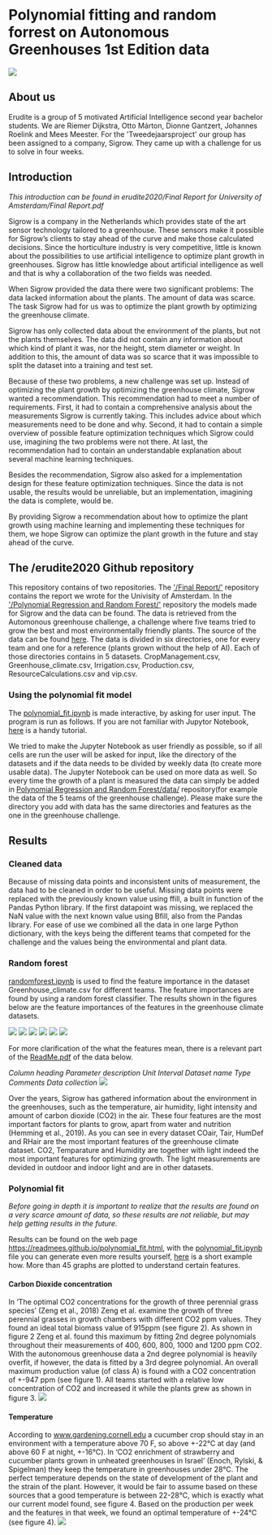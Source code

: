 # Polynomial fitting and random forrest on Autonomous Greenhouses 1st Edition data
![](https://imgur.com/3vLMjnG.gif)
## About us
Erudite is a group of 5 motivated Artificial Intelligence second year bachelor students. We are Riemer Dijkstra, Otto Márton, Dionne Gantzert, Johannes Roelink and Mees Meester. For the 'Tweedejaarsproject' our group has been assigned to a company, Sigrow. They came up with a challenge for us to solve in four weeks.

## Introduction
*This introduction can be found in erudite2020/Final Report for University of Amsterdam/Final Report.pdf*

Sigrow is a company in the Netherlands which provides state of the art sensor technology tailored to a greenhouse. These sensors make it possible for Sigrow’s clients to stay ahead of the curve and make those calculated decisions. Since the horticulture industry is very competitive, little is known about the possibilities to use artificial intelligence to optimize plant growth in greenhouses. Sigrow has little knowledge about artificial intelligence as well and that is why a collaboration of the two fields was needed.


When Sigrow provided the data there were two significant problems:
The data lacked information about the plants.
The amount of data was scarce. The task Sigrow had for us was to optimize the plant growth by optimizing the greenhouse climate.

Sigrow has only collected data about the environment of the plants, but not the plants themselves. The data did not contain any information about which kind of plant it was, nor the height, stem diameter or weight. In addition to this, the amount of data was so scarce that it was impossible to split the dataset into a training and test set.

Because of these two problems, a new challenge was set up. Instead of optimizing the plant growth by optimizing the greenhouse climate, Sigrow wanted a recommendation. This recommendation had to meet a number of requirements. First, it had to contain a comprehensive analysis about the measurements Sigrow is currently taking. This includes advice about which measurements need to be done and why. Second, it had to contain a simple overview of possible feature optimization techniques which Sigrow could use, imagining the two problems were not there. At last, the recommendation had to contain an understandable explanation about several machine learning techniques.

Besides the recommendation, Sigrow also asked for a implementation design for these feature optimization techniques. Since the data is not usable, the results would be unreliable, but an implementation, imagining the data is complete, would be.

By providing Sigrow a recommendation about how to optimize the plant growth using machine learning and implementing these techniques for them, we hope Sigrow can optimize the plant growth in the future and stay ahead of the curve.

## The /erudite2020 Github repository
This repository contains of two repositories. The ['/Final Report/'](<Final Report/>) repository contains the report we wrote for the Univisity of Amsterdam. In the ['/Polynomial Regression and Random Forest/'](<Polynomial Regression and Random Forest/>) repository the models made for Sigrow and the data can be found. The data is retrieved from the Automonous greenhouse challenge, a challenge where five teams tried to grow the best and most environmentally friendly plants. The source of the data can be found [here](https://data.4tu.nl/repository/uuid:e4987a7b-04dd-4c89-9b18-883aad30ba9a#DATA). The data is divided in six directories, one for every team and one for a reference (plants grown without the help of AI). Each of those directories contains in 5 datasets. CropManagement.csv, Greenhouse_climate.csv, Irrigation.csv, Production.csv, ResourceCalculations.csv and vip.csv. 
### Using the polynomial fit model
The [polynomial_fit.ipynb](<Polynomial Regression and Random Forest/polynomial_fit.ipynb/>) is made interactive, by asking for user input. The program is run as follows. If you are not familiar with Jupytor Notebook, [here](https://www.datacamp.com/community/tutorials/tutorial-jupyter-notebook?utm_source=adwords_ppc&utm_campaignid=898687156&utm_adgroupid=48947256715&utm_device=c&utm_keyword=&utm_matchtype=b&utm_network=g&utm_adpostion=&utm_creative=332602034352&utm_targetid=dsa-473406581035&utm_loc_interest_ms=&utm_loc_physical_ms=9065312&gclid=EAIaIQobChMI143hk6yb6gIVlUMYCh2a6wDJEAAYASAAEgIwvPD_BwE) is a handy tutorial.

We tried to make the Jupyter Notebook as user friendly as possible, so if all cells are run the user will be asked for input, like the directory of the datasets and if the data needs to be divided by weekly data (to create more usable data). The Jupyter Notebook can be used on more data as well. So every time the growth of a plant is measured the data can simply be added in [Polynomial Regression and Random Forest/data/](<Polynomial Regression and Random Forest/data/>) repository(for example the data of the 5 teams of the greenhouse challenge). Please make sure the directory you add with data has the same directories and features as the one in the greenhouse challenge.

## Results
### Cleaned data
Because of missing data points and inconsistent units of measurement, the data had to be cleaned in order to be useful. Missing data points were replaced with the previously known value using ffill, a built in function of the Pandas Python library. If the first datapoint was missing, we replaced the NaN value with the next known value using Bfill, also from the Pandas library. For ease of use we combined all the data in one large Python dictionary, with the keys being the different teams that competed for the challenge and the values being the environmental and plant data.

### Random forest
[randomforest.ipynb](<Polynomial Regression and Random Forest/randomforest.ipynb/>) is used to find the feature importance in the dataset Greenhouse_climate.csv for different teams. The feature importances are found by using a random forest classifier. The results shown in the figures below are the feature importances of the features in the greenhouse climate datasets.

![](https://imgur.com/mMthsX6.png) ![](https://imgur.com/xPIJtlk.png) 
![](https://imgur.com/ABIU4m2.png) ![](https://imgur.com/mbGukqX.png)
![](https://imgur.com/5gauDK6.png) ![](https://imgur.com/jIrGrvA.png) 

For more clarification of the what the features mean, there is a relevant part of the [ReadMe.pdf](<Polynomial Regression and Random Forest/data/DataReadMe.pdf/>) of the data below.

*Column heading Parameter description Unit Interval Dataset name Type Comments Data collection*
![](https://imgur.com/iAl45aq.png)

Over the years, Sigrow has gathered information about the environment in the greenhouses, such as the temperature, air humidity, light intensity and amount of carbon dioxide (CO2) in the air. These four features are the most important factors for plants to grow, apart from water and nutrition (Hemming et al., 2019). As you can see in every dataset COair, Tair, HumDef and RHair are the most important features of the greenhouse climate dataset. CO2, Temparature and Humidity are together with light indeed the most important features for optimizing growth. The light measurements are devided in outdoor and indoor light and are in other datasets. 
### Polynomial fit
*Before going in depth it is important to realize that the results are found on a very scarce amount of data, so these results are not reliable, but may help getting results in the future.*

Results can be found on the web page https://readmees.github.io/polynomial_fit.html, with the [polynomial_fit.ipynb](<Polynomial Regression and Random Forest/polynomial_fit.ipynb/>) file you can generate even more results yourself, [here](https://i.imgur.com/U4IrLEq.mp4) is a short example how. More than 45 graphs are plotted to understand certain features. 
#### Carbon Dioxide concentration
In ‘The optimal CO2 concentrations for the growth of three perennial grass species’ (Zeng et al., 2018) Zeng et al. examine the growth of three perennial grasses in growth chambers with different CO2 ppm values. They found an ideal total biomass value of 915ppm (see figure 2). As shown in figure 2 Zeng et al. found this maximum by fitting 2nd degree polynomials throughout their measurements of 400, 600, 800, 1000 and 1200 ppm CO2.  With the autonomous greenhouse data a 2nd degree polynomial is heavily overfit, if however, the data is fitted by a 3rd degree polynomial. An overall maximum production value (of class A) is found with a CO2 concentration of +-947 ppm (see figure 1). All teams started with a relative low concentration of CO2 and increased it while the plants grew as shown in figure 3.
![](https://imgur.com/jSb8ixx.png)
#### Temperature
According to www.gardening.cornell.edu a cucumber crop should stay in an environment with a temperature above 70 F, so above +-22℃ at day (and above 60 F at night, +-16℃). In ‘CO2 enrichment of strawberry and cucumber plants grown in unheated greenhouses in Israel’ (Enoch, Rylski, & Spigelman) they keep the temperature in greenhouses under 28℃. The perfect temperature depends on the state of development of the plant and the strain of the plant. However, it would be fair to assume based on these sources that a good temperature is between 22-28℃, which is exactly what our current model found, see figure 4. Based on the production per week and the features in that week, we found an optimal temperature of +-24℃ (see figure 4).
![](https://imgur.com/CO6h90P.png)
